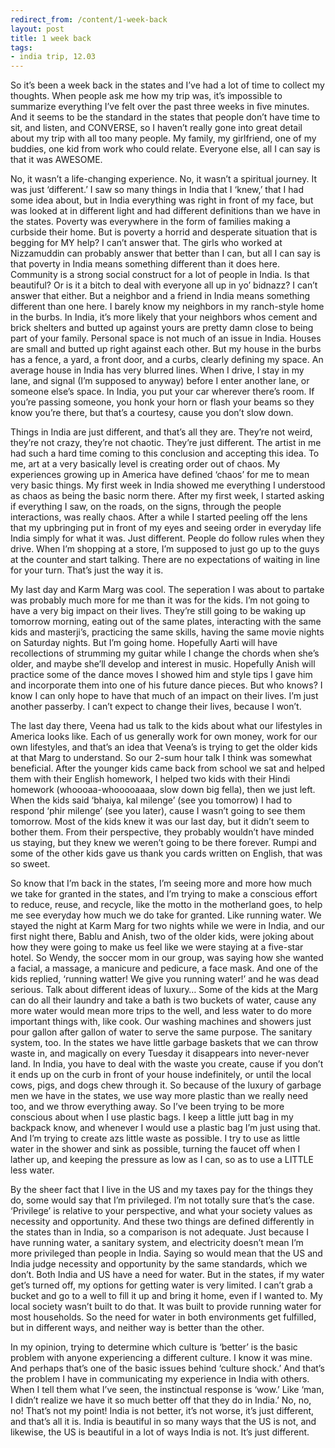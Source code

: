 ```yaml
---
redirect_from: /content/1-week-back
layout: post
title: 1 week back
tags:
- india trip, 12.03
---
```

So it’s been a week back in the states and I’ve had a lot of time to collect my thoughts. When people ask me how my trip was, it’s impossible to summarize everything I’ve felt over the past three weeks in five minutes. And it seems to be the standard in the states that people don’t have time to sit, and listen, and CONVERSE, so I haven’t really gone into great detail about my trip with all too many people. My family, my girlfriend, one of my buddies, one kid from work who could relate. Everyone else, all I can say is that it was AWESOME.

No, it wasn’t a life-changing experience. No, it wasn’t a spiritual journey. It was just ‘different.’ I saw so many things in India that I ‘knew,’ that I had some idea about, but in India everything was right in front of my face, but was looked at in different light and had different definitions than we have in the states. Poverty was everywhere in the form of families making a curbside their home. But is poverty a horrid and desperate situation that is begging for MY help? I can’t answer that. The girls who worked at Nizzamuddin can probably answer that better than I can, but all I can say is that poverty in India means something different than it does here. Community is a strong social construct for a lot of people in India. Is that beautiful? Or is it a bitch to deal with everyone all up in yo’ bidnazz? I can’t answer that either. But a neighbor and a friend in India means something different than one here. I barely know my neighbors in my ranch-style home in the burbs. In India, it’s more likely that your neighbors whos cement and brick shelters and butted up against yours are pretty damn close to being part of your family. Personal space is not much of an issue in India. Houses are small and butted up right against each other. But my house in the burbs has a fence, a yard, a front door, and a curbs, clearly defining my space. An average house in India has very blurred lines. When I drive, I stay in my lane, and signal (I’m supposed to anyway) before I enter another lane, or someone else’s space. In India, you put your car wherever there’s room. If you’re passing someone, you honk your horn or flash your beams so they know you’re there, but that’s a courtesy, cause you don’t slow down.

Things in India are just different, and that’s all they are. They’re not weird, they’re not crazy, they’re not chaotic. They’re just different. The artist in me had such a hard time coming to this conclusion and accepting this idea. To me, art at a very basically level is creating order out of chaos. My experiences growing up in America have defined ‘chaos’ for me to mean very basic things. My first week in India showed me everything I understood as chaos as being the basic norm there. After my first week, I started asking if everything I saw, on the roads, on the signs, through the people interactions, was really chaos. After a while I started peeling off the lens that my upbringing put in front of my eyes and seeing order in everyday life India simply for what it was. Just different. People do follow rules when they drive. When I’m shopping at a store, I’m supposed to just go up to the guys at the counter and start talking. There are no expectations of waiting in line for your turn. That’s just the way it is.

My last day and Karm Marg was cool. The seperation I was about to partake was probably much more for me than it was for the kids. I’m not going to have a very big impact on their lives. They’re still going to be waking up tomorrow morning, eating out of the same plates, interacting with the same kids and masterji’s, practicing the same skills, having the same movie nights on Saturday nights. But I’m going home. Hopefully Aarti will have recollections of strumming my guitar while I change the chords when she’s older, and maybe she’ll develop and interest in music. Hopefully Anish will practice some of the dance moves I showed him and style tips I gave him and incorporate them into one of his future dance pieces. But who knows? I know I can only hope to have that much of an impact on their lives. I’m just another passerby. I can’t expect to change their lives, because I won’t.

The last day there, Veena had us talk to the kids about what our lifestyles in America looks like. Each of us generally work for own money, work for our own lifestyles, and that’s an idea that Veena’s is trying to get the older kids at that Marg to understand. So our 2-sum hour talk I think was somewhat beneficial. After the younger kids came back from school we sat and helped them with their English homework, I helped two kids with their Hindi homework (whoooaa-whooooaaaa, slow down big fella), then we just left. When the kids said ‘bhaiya, kal milenge’ (see you tomorrow) I had to respond ‘phir milenge’ (see you later), cause I wasn’t going to see them tomorrow. Most of the kids knew it was our last day, but it didn’t seem to bother them. From their perspective, they probably wouldn’t have minded us staying, but they knew we weren’t going to be there forever. Rumpi and some of the other kids gave us thank you cards written on English, that was so sweet.

So know that I’m back in the states, I’m seeing more and more how much we take for granted in the states, and I’m trying to make a conscious effort to reduce, reuse, and recycle, like the motto in the motherland goes, to help me see everyday how much we do take for granted. Like running water. We stayed the night at Karm Marg for two nights while we were in India, and our first night there, Bablu and Anish, two of the older kids, were joking about how they were going to make us feel like we were staying at a five-star hotel. So Wendy, the soccer mom in our group, was saying how she wanted a facial, a massage, a manicure and pedicure, a face mask. And one of the kids replied, ‘running watter! We give you running water!’ and he was dead serious. Talk about different ideas of luxury… Some of the kids at the Marg can do all their laundry and take a bath is two buckets of water, cause any more water would mean more trips to the well, and less water to do more important things with, like cook. Our washing machines and showers just pour gallon after gallon of water to serve the same purpose. The sanitary system, too. In the states we have little garbage baskets that we can throw waste in, and magically on every Tuesday it disappears into never-never land. In India, you have to deal with the waste you create, cause if you don’t it ends up on the curb in front of your house indefinitely, or until the local cows, pigs, and dogs chew through it. So because of the luxury of garbage men we have in the states, we use way more plastic than we really need too, and we throw everything away. So I’ve been trying to be more conscious about when I use plastic bags. I keep a little jutt bag in my backpack know, and whenever I would use a plastic bag I’m just using that. And I’m trying to create azs little waste as possible. I try to use as little water in the shower and sink as possible, turning the faucet off when I lather up, and keeping the pressure as low as I can, so as to use a LITTLE less water.

By the sheer fact that I live in the US and my taxes pay for the things they do, some would say that I’m privileged. I’m not totally sure that’s the case. ‘Privilege’ is relative to your perspective, and what your society values as necessity and opportunity. And these two things are defined differently in the states than in India, so a comparison is not adequate. Just because I have running water, a sanitary system, and electricity doesn’t mean I’m more privileged than people in India. Saying so would mean that the US and India judge necessity and opportunity by the same standards, which we don’t. Both India and US have a need for water. But in the states, if my water get’s turned off, my options for getting water is very limited. I can’t grab a bucket and go to a well to fill it up and bring it home, even if I wanted to. My local society wasn’t built to do that. It was built to provide running water for most households. So the need for water in both environments get fulfilled, but in different ways, and neither way is better than the other.

In my opinion, trying to determine which culture is ‘better’ is the basic problem with anyone experiencing a different culture. I know it was mine. And perhaps that’s one of the basic issues behind ‘culture shock.’ And that’s the problem I have in communicating my experience in India with others. When I tell them what I’ve seen, the instinctual response is ‘wow.’ Like ‘man, I didn’t realize we have it so much better off that they do in India.’ No, no, no! That’s not my point! India is not better, it’s not worse, it’s just different, and that’s all it is. India is beautiful in so many ways that the US is not, and likewise, the US is beautiful in a lot of ways India is not. It’s just different. 
